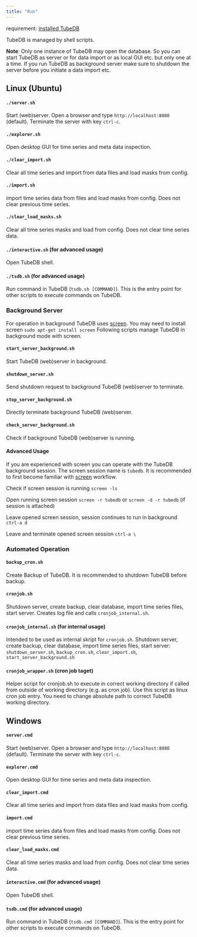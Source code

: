 ```yaml
---
title: "Run"
---
```


requirement: [installed TubeDB](../install)

TubeDB is managed by shell scripts.

**Note**: Only one instance of TubeDB may open the database. So you can start TubeDB as server or for data import or as local GUI etc. but only one at a time. If you run TubeDB as background server make sure to shutdown the server before you initiate a data import etc.

Linux (Ubuntu)
---

#### `./server.sh`
Start (web)server. Open a browser and type `http://localhost:8080` (default). Terminate the server with key `ctrl-c`. 

#### `./explorer.sh`
Open desktop GUI for time series and meta data inspection.

#### `./clear_import.sh`
Clear all time series and import from data files and load masks from config.

#### `./import.sh`
import time series data from files and load masks from config. Does not clear previous time series.

#### `./clear_load_masks.sh`
Clear all time series masks and load from config. Does not clear time series data.

#### `./interactive.sh` (for advanced usage)
Open TubeDB shell.

#### `./tsdb.sh` (for advanced usage)
Run command in TubeDB (`tsdb.sh [COMMAND]`). This is the entry point for other scripts to execute commands on TubeDB.

### Background Server

For operation in background TubeDB uses [screen](https://wiki.ubuntuusers.de/Screen/). You may need to install screen `sudo apt-get install screen`
Following scripts manage TubeDB in background mode with screen.

#### `start_server_background.sh`
Start TubeDB (web)server in background.

#### `shutdown_server.sh`
Send shutdown request to background TubeDB (web)server to terminate.

#### `stop_server_background.sh`
Directly terminate background TubeDB (web)server.

#### `check_server_background.sh`
Check if background TubeDB (web)server is running.

#### Advanced Usage

If you are experienced with screen you can operate with the TubeDB background session. The screen session name is `tubedb`. It is recommended to first become familiar with [screen](https://wiki.ubuntuusers.de/Screen/) workflow.

Check if screen session is running `screen -ls`

Open running screen session `screen -r tubedb` or `screen -d -r tubedb` (if session is attached)

Leave opened screen session, session continues to run in background `ctrl-a d`

Leave and terminate opened screen session `ctrl-a \`

### Automated Operation

#### `backup_cron.sh`
Create Backup of TubeDB. It is recommended to shutdown TubeDB before backup.

#### `cronjob.sh`
Shutdown server, create backup, clear database, import time series files, start server. Creates log file and calls `cronjob_internal.sh`.

#### `cronjob_internal.sh` (for internal usage)
Intended to be used as internal skript for `cronjob.sh`. Shutdown server, create backup, clear database, import time series files, start server: `shutdown_server.sh`, `backup_cron.sh`, `clear_import.sh`, `start_server_background.sh`

#### `cronjob_wrapper.sh` (cron job taget)
Helper script for cronjob.sh to execute in correct working directory if called from outside of working directory (e.g. as cron job). Use this script as linux cron job entry. You need to change absolute path to correct TubeDB working directory.


Windows
---

#### `server.cmd`
Start (web)server. Open a browser and type `http://localhost:8080` (default). Terminate the server with key `ctrl-c`. 

#### `explorer.cmd`
Open desktop GUI for time series and meta data inspection.

#### `clear_import.cmd`
Clear all time series and import from data files and load masks from config.

#### `import.cmd`
import time series data from files and load masks from config. Does not clear previous time series.

#### `clear_load_masks.cmd`
Clear all time series masks and load from config. Does not clear time series data.

#### `interactive.cmd` (for advanced usage)
Open TubeDB shell.

#### `tsdb.cmd` (for advanced usage)
Run command in TubeDB (`tsdb.cmd [COMMAND]`). This is the entry point for other scripts to execute commands on TubeDB.